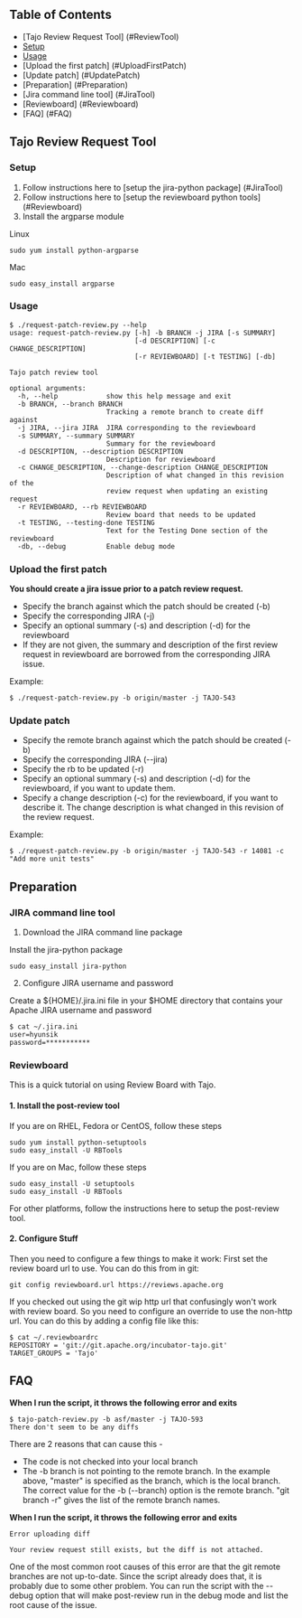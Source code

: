 <!--
  Licensed to the Apache Software Foundation (ASF) under one
  or more contributor license agreements.  See the NOTICE file
  distributed with this work for additional information
  regarding copyright ownership.  The ASF licenses this file
  to you under the Apache License, Version 2.0 (the
  "License"); you may not use this file except in compliance
  with the License.  You may obtain a copy of the License at

      http://www.apache.org/licenses/LICENSE-2.0

  Unless required by applicable law or agreed to in writing, software
  distributed under the License is distributed on an "AS IS" BASIS,
  WITHOUT WARRANTIES OR CONDITIONS OF ANY KIND, either express or implied.
  See the License for the specific language governing permissions and
  limitations under the License.
-->

## Table of Contents

* [Tajo Review Request Tool] (#ReviewTool)
 * [Setup](#Setup)
 * [Usage](#Usage)
 * [Upload the first patch] (#UploadFirstPatch)
 * [Update patch] (#UpdatePatch)
* [Preparation] (#Preparation)
 * [Jira command line tool] (#JiraTool)
 * [Reviewboard] (#Reviewboard)
* [FAQ] (#FAQ)

## <a name="ReviewTool"></a>Tajo Review Request Tool

### <a name="Setup"></a>Setup
 1. Follow instructions here to [setup the jira-python package] (#JiraTool)
 1. Follow instructions here to [setup the reviewboard python tools] (#Reviewboard)
 1. Install the argparse module
 
Linux

```
sudo yum install python-argparse
```

Mac

```
sudo easy_install argparse
```

### <a name="Usage"></a>Usage

```
$ ./request-patch-review.py --help
usage: request-patch-review.py [-h] -b BRANCH -j JIRA [-s SUMMARY]
                               [-d DESCRIPTION] [-c CHANGE_DESCRIPTION]
                               [-r REVIEWBOARD] [-t TESTING] [-db]

Tajo patch review tool

optional arguments:
  -h, --help            show this help message and exit
  -b BRANCH, --branch BRANCH
                        Tracking a remote branch to create diff against
  -j JIRA, --jira JIRA  JIRA corresponding to the reviewboard
  -s SUMMARY, --summary SUMMARY
                        Summary for the reviewboard
  -d DESCRIPTION, --description DESCRIPTION
                        Description for reviewboard
  -c CHANGE_DESCRIPTION, --change-description CHANGE_DESCRIPTION
                        Description of what changed in this revision of the
                        review request when updating an existing request
  -r REVIEWBOARD, --rb REVIEWBOARD
                        Review board that needs to be updated
  -t TESTING, --testing-done TESTING
                        Text for the Testing Done section of the reviewboard
  -db, --debug          Enable debug mode
```

### <a name="UploadFirstPatch"></a> Upload the first patch
**You should create a jira issue prior to a patch review request.**

 * Specify the branch against which the patch should be created (-b)
 * Specify the corresponding JIRA (-j)
 * Specify an optional summary (-s) and description (-d) for the reviewboard
  * If they are not given, the summary and description of the first review request in reviewboard are borrowed from the corresponding JIRA issue.
 
Example:

```
$ ./request-patch-review.py -b origin/master -j TAJO-543
```

### <a name="UpdatePatch"></a>Update patch
 * Specify the remote branch against which the patch should be created (-b)
 * Specify the corresponding JIRA (--jira)
 * Specify the rb to be updated (-r)
 * Specify an optional summary (-s) and description (-d) for the reviewboard, if you want to update them.
 * Specify a change description (-c) for the reviewboard, if you want to describe it. The change description is what changed in this revision of the review request.
 
Example:

```
$ ./request-patch-review.py -b origin/master -j TAJO-543 -r 14081 -c "Add more unit tests"
```

## Preparation
### <a name="JiraTool"></a>JIRA command line tool
 1. Download the JIRA command line package

Install the jira-python package

```
sudo easy_install jira-python
```

 2. Configure JIRA username and password
 
Create a ${HOME}/.jira.ini file in your $HOME directory that contains your Apache JIRA username and password

```
$ cat ~/.jira.ini
user=hyunsik
password=***********
```

### <a name="Reviewboard"></a>Reviewboard
This is a quick tutorial on using Review Board with Tajo.

#### 1. Install the post-review tool
If you are on RHEL, Fedora or CentOS, follow these steps

```
sudo yum install python-setuptools
sudo easy_install -U RBTools
```

If you are on Mac, follow these steps

```
sudo easy_install -U setuptools
sudo easy_install -U RBTools
```

For other platforms, follow the instructions here to setup the post-review tool.


#### 2. Configure Stuff
Then you need to configure a few things to make it work:
First set the review board url to use. You can do this from in git:

```
git config reviewboard.url https://reviews.apache.org
```

If you checked out using the git wip http url that confusingly won't work with review board. So you need to configure an override to use the non-http url. You can do this by adding a config file like this:

```
$ cat ~/.reviewboardrc
REPOSITORY = 'git://git.apache.org/incubator-tajo.git'
TARGET_GROUPS = 'Tajo'
```

## <a name="FAR"></a>FAQ
**When I run the script, it throws the following error and exits**

```
$ tajo-patch-review.py -b asf/master -j TAJO-593
There don't seem to be any diffs
```

There are 2 reasons that can cause this -
 * The code is not checked into your local branch
 * The -b branch is not pointing to the remote branch. In the example above, "master" is specified as the branch, which is the local branch. The correct value for the -b (--branch) option is the remote branch. "git branch -r" gives the list of the remote branch names.
 
**When I run the script, it throws the following error and exits**

```
Error uploading diff

Your review request still exists, but the diff is not attached.
```

One of the most common root causes of this error are that the git remote branches are not up-to-date. Since the script already does that, it is probably due to some other problem. You can run the script with the --debug option that will make post-review run in the debug mode and list the root cause of the issue.
